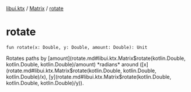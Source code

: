 [libui.ktx](../index.md) / [Matrix](index.md) / [rotate](./rotate.md)

# rotate

`fun rotate(x: Double, y: Double, amount: Double): Unit`

Rotates paths by [amount](rotate.md#libui.ktx.Matrix$rotate(kotlin.Double, kotlin.Double, kotlin.Double)/amount) *radians* around ([x](rotate.md#libui.ktx.Matrix$rotate(kotlin.Double, kotlin.Double, kotlin.Double)/x), [y](rotate.md#libui.ktx.Matrix$rotate(kotlin.Double, kotlin.Double, kotlin.Double)/y)).

